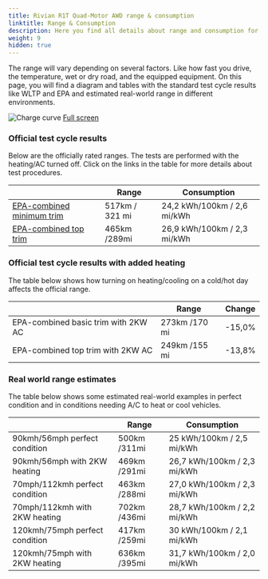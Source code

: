 ```yaml
---
title: Rivian R1T Quad-Motor AWD range & consumption
linktitle: Range & Consumption
description: Here you find all details about range and consumption for Rivian R1T Quad-Motor AWD.
weight: 9
hidden: true
---
```

<!-- markdownlint-disable MD033 -->
<object type="image/svg+xml" data="../modelnavigation.svg"></object>

The range will vary depending on several factors. Like how fast you drive, the temperature, wet or dry road, and the equipped equipment. On this page, you will find a diagram and tables with the standard test cycle results like WLTP and EPA and estimated real-world range in different environments. 

![Charge curve](../range.svg  "Range information")
[Full screen](../range.svg)

### Official test cycle results

Below are the officially rated ranges. The tests are performed with the heating/AC turned off. Click on the links in the table for more details about test procedures. 

| | Range  | Consumption  |
|----|-----|------|
| [EPA-combined minimum trim](../../../../../guides/understandingrange/epa/) | 517km / 321 mi| 24,2 kWh/100km / 2,6 mi/kWh |
| [EPA-combined top trim](../../../../../guides/understandingrange/epa/) | 465km /289mi| 26,9 kWh/100km / 2,3 mi/kWh  |

### Official test cycle results with added heating

The table below shows how turning on heating/cooling on a cold/hot day affects the official range. 

| | Range  | Change  |
|----|-----|------|
| EPA-combined basic trim with 2KW AC | 273km /170 mi | -15,0%|
| EPA-combined top trim with 2KW AC | 249km /155 mi | -13,8%|

### Real world range estimates

The table below shows some estimated real-world examples in perfect condition and in conditions needing A/C to heat or cool vehicles. 

| | Range  | Consumption  |
|----|-----|------|
| 90kmh/56mph perfect condition | 500km /311mi| 25 kWh/100km / 2,5 mi/kWh |
| 90kmh/56mph with 2KW heating | 469km /291mi| 26,7 kWh/100km / 2,3 mi/kWh |
| 70mph/112kmh perfect condition | 463km /288mi| 27,0 kWh/100km / 2,3 mi/kWh|
| 70mph/112kmh with 2KW heating | 702km /436mi| 28,7 kWh/100km / 2,2 mi/kWh  |
| 120kmh/75mph perfect condition | 417km /259mi| 30 kWh/100km / 2,1 mi/kWh |
| 120kmh/75mph with 2KW heating | 636km /395mi| 31,7 kWh/100km / 2,0 mi/kWh |
